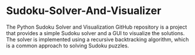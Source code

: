 # Sudoku-Solver-And-Visualizer
 The Python Sudoku Solver and Visualization GitHub repository is a project that provides a simple Sudoku solver and a GUI to visualize the solutions. The solver is implemented using a recursive backtracking algorithm, which is a common approach to solving Sudoku puzzles. 
